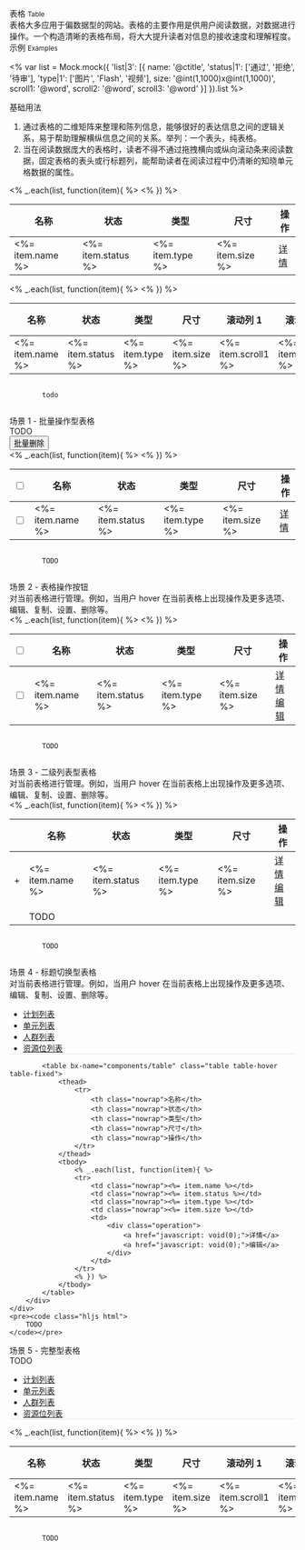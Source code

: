 <div class="mb40">
    <div class="fontsize-20">表格 <small>Table</small></div>
    <div class="color-999 mt4">表格大多应用于偏数据型的网站。表格的主要作用是供用户阅读数据，对数据进行操作。一个构造清晰的表格布局，将大大提升读者对信息的接收速度和理解程度。 </div>
</div>

<div class="fontsize-16 mb10">示例 <small>Examples</small></div>

<% 
    var list = Mock.mock({
        'list|3': [{
            name: '@ctitle',
            'status|1': ['通过', '拒绝', '待审'],
            'type|1': ['图片', 'Flash', '视频'],
            size: '@int(1,1000)x@int(1,1000)',
            scroll1: '@word',
            scroll2: '@word',
            scroll3: '@word'
        }]
    }).list
%>

<div class="example">
    <div class="content">
        <div class="content-header">
            <div>基础用法</div>
            <ol>
                <li>通过表格的二维矩阵来整理和陈列信息，能够很好的表达信息之间的逻辑关系，易于帮助理解横纵信息之间的关系。举列：一个表头，纯表格。</li>
                <li>当在阅读数据庞大的表格时，读者不得不通过拖拽横向或纵向滚动条来阅读数据，固定表格的表头或行标题列，能帮助读者在阅读过程中仍清晰的知晓单元格数据的属性。</li>
            </ol>
        </div>
        <div class="content-body">
            <table bx-name="components/table" class="table table-hover table-fixed ">
                <thead>
                    <tr>
                        <th class="nowrap">名称</th>
                        <th class="nowrap">状态</th>
                        <th class="nowrap">类型</th>
                        <th class="nowrap">尺寸</th>
                        <th class="nowrap">操作</th>
                    </tr>
                </thead>
                <tbody>
                    <% _.each(list, function(item){ %>
                    <tr>
                        <td class="nowrap"><%= item.name %></td>
                        <td class="nowrap"><%= item.status %></td>
                        <td class="nowrap"><%= item.type %></td>
                        <td class="nowrap"><%= item.size %></td>
                        <td>
                            <div class="operation">
                                <a href="javascript: void(0);">详情</a>
                            </div>
                        </td>
                    </tr>
                    <% }) %>
                </tbody>
            </table>
            <table bx-name="components/table" class="table table-hover table-fixed mt40" data-column-rwd-range="[1,-1]" data-column-rwd-limit="3" data-column-rwd-cursor="1">
                <thead>
                    <tr>
                        <th class="nowrap">名称</th>
                        <th class="nowrap">状态</th>
                        <th class="nowrap">类型</th>
                        <th class="nowrap">尺寸</th>
                        <th class="nowrap">滚动列 1</th>
                        <th class="nowrap">滚动列 2</th>
                        <th class="nowrap">滚动列 3</th>
                        <th class="nowrap">操作</th>
                    </tr>
                </thead>
                <tbody>
                    <% _.each(list, function(item){ %>
                    <tr>
                        <td class="nowrap"><%= item.name %></td>
                        <td class="nowrap"><%= item.status %></td>
                        <td class="nowrap"><%= item.type %></td>
                        <td class="nowrap"><%= item.size %></td>
                        <td><%= item.scroll1 %></td>
                        <td><%= item.scroll2 %></td>
                        <td><%= item.scroll3 %></td>
                        <td>
                            <div class="operation">
                                <a href="javascript: void(0);">详情</a>
                            </div>
                        </td>
                    </tr>
                    <% }) %>
                </tbody>
            </table>
        </div>
    </div>
    <pre><code class="hljs html">
        todo
    </code></pre>
</div>

<div class="example">
    <div class="content">
        <div class="content-header">
            <div>场景 1 - 批量操作型表格</div>
            <div class="color-999 mt6">TODO</div>
        </div>
        <div class="content-body">
            <div class="mb20">
                <button class="btn btn-brand mr10">批量删除</button>
            </div>
            <table bx-name="components/table" class="table table-hover table-fixed">
                <thead>
                    <tr>
                        <th><input type="checkbox" data-linkage-name="all"></th>
                        <th class="nowrap">名称</th>
                        <th class="nowrap">状态</th>
                        <th class="nowrap">类型</th>
                        <th class="nowrap">尺寸</th>
                        <th class="nowrap">操作</th>
                    </tr>
                </thead>
                <tbody>
                    <% _.each(list, function(item){ %>
                    <tr>
                        <td><input type="checkbox" data-linkage-parent-name="all"></td>
                        <td class="nowrap"><%= item.name %></td>
                        <td class="nowrap"><%= item.status %></td>
                        <td class="nowrap"><%= item.type %></td>
                        <td class="nowrap"><%= item.size %></td>
                        <td>
                            <div class="operation">
                                <a href="javascript: void(0);">详情</a>
                            </div>
                        </td>
                    </tr>
                    <% }) %>
                </tbody>
            </table>
        </div>
    </div>
    <pre><code class="hljs html">
        TODO
    </code></pre>
</div>

<div class="example">
    <div class="content">
        <div class="content-header">
            <div>场景 2 - 表格操作按钮</div>
            <div class="color-999 mt6">对当前表格进行管理。例如，当用户 hover 在当前表格上出现操作及更多选项、编辑、复制、设置、删除等。</div>
        </div>
        <div class="content-body">
            <table bx-name="components/table" class="table table-hover table-fixed">
                <thead>
                    <tr>
                        <th><input type="checkbox" data-linkage-name="all"></th>
                        <th class="nowrap">名称</th>
                        <th class="nowrap">状态</th>
                        <th class="nowrap">类型</th>
                        <th class="nowrap">尺寸</th>
                        <th class="nowrap">操作</th>
                    </tr>
                </thead>
                <tbody>
                    <% _.each(list, function(item){ %>
                    <tr>
                        <td><input type="checkbox" data-linkage-parent-name="all"></td>
                        <td class="nowrap"><%= item.name %></td>
                        <td class="nowrap"><%= item.status %></td>
                        <td class="nowrap"><%= item.type %></td>
                        <td class="nowrap"><%= item.size %></td>
                        <td>
                            <div class="operation">
                                <a href="javascript: void(0);">详情</a>
                                <a href="javascript: void(0);">编辑</a>
                            </div>
                        </td>
                    </tr>
                    <% }) %>
                </tbody>
            </table>
        </div>
    </div>
    <pre><code class="hljs html">
        TODO
    </code></pre>
</div>

<div class="example">
    <div class="content">
        <div class="content-header">
            <div>场景 3 - 二级列表型表格</div>
            <div class="color-999 mt6">对当前表格进行管理。例如，当用户 hover 在当前表格上出现操作及更多选项、编辑、复制、设置、删除等。</div>
        </div>
        <div class="content-body">
            <table bx-name="components/table" class="table table-hover table-fixed">
                <thead>
                    <tr>
                        <th></th>
                        <th class="nowrap">名称</th>
                        <th class="nowrap">状态</th>
                        <th class="nowrap">类型</th>
                        <th class="nowrap">尺寸</th>
                        <th class="nowrap">操作</th>
                    </tr>
                </thead>
                <tbody>
                    <% _.each(list, function(item){ %>
                    <tr>
                        <td>+</td>
                        <td class="nowrap"><%= item.name %></td>
                        <td class="nowrap"><%= item.status %></td>
                        <td class="nowrap"><%= item.type %></td>
                        <td class="nowrap"><%= item.size %></td>
                        <td>
                            <div class="operation">
                                <a href="javascript: void(0);">详情</a>
                                <a href="javascript: void(0);">编辑</a>
                            </div>
                        </td>
                    </tr>
                    <tr>
                        <td></td>
                        <td colspan="5">TODO</td>
                    </tr>
                    <% }) %>
                </tbody>
            </table>
        </div>
    </div>
    <pre><code class="hljs html">
        TODO
    </code></pre>
</div>

<div class="example">
    <div class="content">
        <div class="content-header">
            <div>场景 4 - 标题切换型表格</div>
            <div class="color-999 mt6">对当前表格进行管理。例如，当用户 hover 在当前表格上出现操作及更多选项、编辑、复制、设置、删除等。</div>
        </div>
        <div class="content-body">
            <ul class="mm-tabs clearfix" style="border-bottom: 1px solid #E6E6E6;">
                <li class="active"><a href="javascript:;">计划列表</a></li>
                <li><a href="javascript:;">单元列表</a></li>
                <li><a href="javascript:;">人群列表</a></li>
                <li><a href="javascript:;">资源位列表</a></li>
                <!-- <li><a href="javascript:;">创意列表</a></li> -->
                <!-- <li><a href="javascript:;">关键词列表</a></li> -->
            </ul>

            <table bx-name="components/table" class="table table-hover table-fixed">
                <thead>
                    <tr>
                        <th class="nowrap">名称</th>
                        <th class="nowrap">状态</th>
                        <th class="nowrap">类型</th>
                        <th class="nowrap">尺寸</th>
                        <th class="nowrap">操作</th>
                    </tr>
                </thead>
                <tbody>
                    <% _.each(list, function(item){ %>
                    <tr>
                        <td class="nowrap"><%= item.name %></td>
                        <td class="nowrap"><%= item.status %></td>
                        <td class="nowrap"><%= item.type %></td>
                        <td class="nowrap"><%= item.size %></td>
                        <td>
                            <div class="operation">
                                <a href="javascript: void(0);">详情</a>
                                <a href="javascript: void(0);">编辑</a>
                            </div>
                        </td>
                    </tr>
                    <% }) %>
                </tbody>
            </table>
        </div>
    </div>
    <pre><code class="hljs html">
        TODO
    </code></pre>
</div>

<div class="example">
    <div class="content">
        <div class="content-header">
            <div>场景 5 - 完整型表格</div>
            <div class="color-999 mt6">TODO</div>
        </div>
        <div class="content-body">
            <ul class="mm-tabs clearfix" style="border-bottom: 1px solid #E6E6E6;">
                <li class="active"><a href="javascript:;">计划列表</a></li>
                <li><a href="javascript:;">单元列表</a></li>
                <li><a href="javascript:;">人群列表</a></li>
                <li><a href="javascript:;">资源位列表</a></li>
                <!-- <li><a href="javascript:;">创意列表</a></li> -->
                <!-- <li><a href="javascript:;">关键词列表</a></li> -->
            </ul>
            <table bx-name="components/table" class="table table-hover table-fixed" data-column-rwd-range="[1,-1]" data-column-rwd-limit="3" data-column-rwd-cursor="1">
                <thead>
                    <tr>
                        <th class="nowrap">名称</th>
                        <th class="nowrap">状态</th>
                        <th class="nowrap">类型</th>
                        <th class="nowrap">尺寸</th>
                        <th class="nowrap">滚动列 1</th>
                        <th class="nowrap">滚动列 2</th>
                        <th class="nowrap">滚动列 3</th>
                        <th class="nowrap">操作</th>
                    </tr>
                </thead>
                <tbody>
                    <% _.each(list, function(item){ %>
                    <tr>
                        <td class="nowrap"><%= item.name %></td>
                        <td class="nowrap"><%= item.status %></td>
                        <td class="nowrap"><%= item.type %></td>
                        <td class="nowrap"><%= item.size %></td>
                        <td><%= item.scroll1 %></td>
                        <td><%= item.scroll2 %></td>
                        <td><%= item.scroll3 %></td>
                        <td>
                            <div class="operation">
                                <a href="javascript: void(0);">详情</a>
                            </div>
                        </td>
                    </tr>
                    <% }) %>
                </tbody>
            </table>
        </div>
    </div>
    <pre><code class="hljs html">
        TODO
    </code></pre>
</div>
